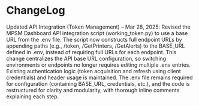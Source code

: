# ChangeLog

Updated API Integration (Token Management) – Mar 28, 2025: Revised the MPSM Dashboard API integration script (working_token.py) to use a base URL from the .env file. The script now constructs full endpoint URLs by appending paths (e.g., /token, /GetPrinters, /GetAlerts) to the BASE_URL defined in .env, instead of requiring full URLs for each endpoint. This change centralizes the API base URL configuration, so switching environments or endpoints no longer requires editing multiple .env entries. Existing authentication logic (token acquisition and refresh using client credentials) and header usage is maintained. The .env file remains required for configuration (containing BASE_URL, credentials, etc.), and the code is restructured for clarity and modularity, with thorough inline comments explaining each step.
